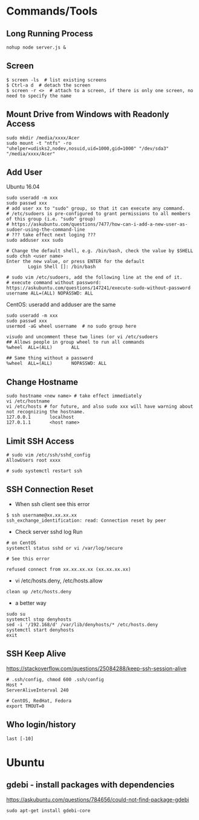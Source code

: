
# Commands/Tools
## Long Running Process
```
nohup node server.js &
```

## Screen
```
$ screen -ls  # list existing screens
$ Ctrl-a d  # detach the screen
$ screen -r <>  # attach to a screen, if there is only one screen, no need to specify the name
```

## Mount Drive from Windows with Readonly Access
```
sudo mkdir /media/xxxx/Acer
sudo mount -t "ntfs" -ro "uhelper=udisks2,nodev,nosuid,uid=1000,gid=1000" "/dev/sda3" "/media/xxxx/Acer"
```

## Add User
Ubuntu 16.04
```
sudo useradd -m xxx
sudo passwd xxx
# add user xx to "sudo" group, so that it can execute any command. 
# /etc/sudoers is pre-configured to grant permissions to all members of this group (i.e. "sudo" group)
# https://askubuntu.com/questions/7477/how-can-i-add-a-new-user-as-sudoer-using-the-command-line
# ??? take effect next loging ???
sudo adduser xxx sudo

# Change the default shell, e.g. /bin/bash, check the value by $SHELL
sudo chsh <user name> 
Enter the new value, or press ENTER for the default
        Login Shell []: /bin/bash
        
# sudo vim /etc/sudoers, add the following line at the end of it.
# execute command without password: https://askubuntu.com/questions/147241/execute-sudo-without-password
username ALL=(ALL) NOPASSWD: ALL
```
CentOS: useradd and adduser are the same
```
sudo useradd -m xxx
sudo passwd xxx
usermod -aG wheel username  # no sudo group here

visudo and uncomment these two lines (or vi /etc/sudoers
## Allows people in group wheel to run all commands
%wheel  ALL=(ALL)       ALL

## Same thing without a password
%wheel  ALL=(ALL)       NOPASSWD: ALL
```

## Change Hostname
```
sudo hostname <new name> # take effect immediately
vi /etc/hostname
vi /etc/hosts # for future, and also sudo xxx will have warning about not recognizing the hostname.
127.0.0.1       localhost
127.0.1.1       <host name>

```

## Limit SSH Access
```
# sudo vim /etc/ssh/sshd_config
AllowUsers root xxxx

# sudo systemctl restart ssh
```

## SSH Connection Reset
* When ssh client see this error
```
$ ssh username@xx.xx.xx.xx
ssh_exchange_identification: read: Connection reset by peer
```
* Check server sshd log
Run
```
# on CentOS
systemctl status sshd or vi /var/log/secure

# See this error

refused connect from xx.xx.xx.xx (xx.xx.xx.xx)
```
* vi /etc/hosts.deny, /etc/hosts.allow
```
clean up /etc/hosts.deny
```
* a better way
```
sudo su
systemctl stop denyhosts
sed -i '/192.168/d' /var/lib/denyhosts/* /etc/hosts.deny
systemctl start denyhosts
exit
```

## SSH Keep Alive
https://stackoverflow.com/questions/25084288/keep-ssh-session-alive
```
# .ssh/config, chmod 600 .ssh/config
Host *
ServerAliveInterval 240
```
```
# CentOS, RedHat, Fedora
export TMOUT=0
```

## Who login/history
```
last [-10]
```

# Ubuntu

## gdebi - install packages with dependencies
https://askubuntu.com/questions/784656/could-not-find-package-gdebi
```
sudo apt-get install gdebi-core
```
